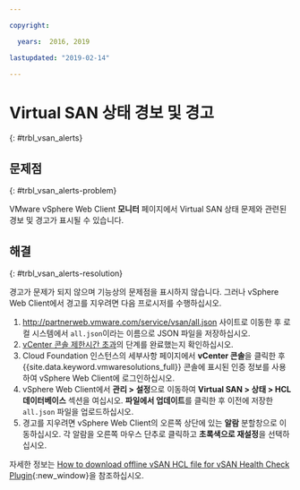 ```yaml
---

copyright:

  years:  2016, 2019

lastupdated: "2019-02-14"

---
```


# Virtual SAN 상태 경보 및 경고
{: #trbl_vsan_alerts}

## 문제점
{: #trbl_vsan_alerts-problem}

VMware vSphere Web Client **모니터** 페이지에서 Virtual SAN 상태 문제와 관련된 경보 및 경고가 표시될 수 있습니다.

## 해결
{: #trbl_vsan_alerts-resolution}

경고가 문제가 되지 않으며 기능상의 문제점을 표시하지 않습니다. 그러나 vSphere Web Client에서 경고를 지우려면
다음 프로시저를 수행하십시오.

1. http://partnerweb.vmware.com/service/vsan/all.json 사이트로 이동한 후 로컬 시스템에서 `all.json`이라는 이름으로 JSON 파일을 저장하십시오.
2. [vCenter 콘솔 제한시간 초과](/docs/services/vmwaresolutions/vmonic?topic=vmware-solutions-trbl_timeout_vc_console)의 단계를 완료했는지 확인하십시오.
3. Cloud Foundation 인스턴스의 세부사항 페이지에서 **vCenter 콘솔**을 클릭한 후 {{site.data.keyword.vmwaresolutions_full}} 콘솔에 표시된 인증 정보를 사용하여 vSphere Web Client에 로그인하십시오.
4. vSphere Web Client에서 **관리 > 설정**으로 이동하여 **Virtual SAN > 상태 > HCL 데이터베이스** 섹션을 여십시오. **파일에서 업데이트**를 클릭한 후 이전에 저장한 `all.json` 파일을 업로드하십시오.
5. 경고를 지우려면 vSphere Web Client의 오른쪽 상단에 있는 **알람** 분할창으로 이동하십시오. 각 알람을 오른쪽 마우스 단추로 클릭하고 **초록색으로 재설정**을 선택하십시오.

자세한 정보는 [How to download offline vSAN HCL file for vSAN Health Check Plugin](http://www.virtuallyghetto.com/2015/05/how-to-download-offline-vsan-hcl-file-for-vsan-health-check-plugin.html){:new_window}을 참조하십시오.
